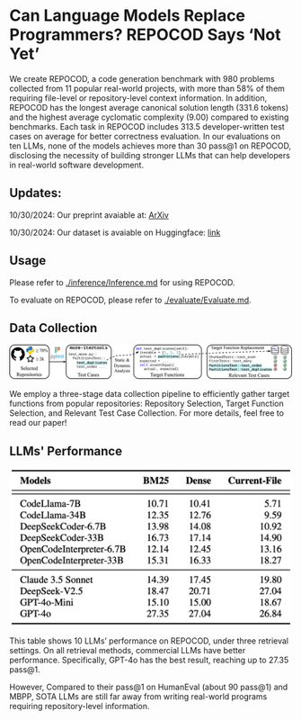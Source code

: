 # Can Language Models Replace Programmers? REPOCOD Says ‘Not Yet’

We create REPOCOD, a code generation benchmark with 980 problems collected from 11 popular real-world projects, with more than 58% of them requiring file-level or repository-level context information. In addition, REPOCOD has the longest average canonical solution length (331.6 tokens) and the highest average cyclomatic complexity (9.00) compared to existing benchmarks. Each task in REPOCOD includes 313.5 developer-written test cases on average for better correctness evaluation. In our evaluations on ten LLMs, none of the models achieves more than 30 pass@1 on REPOCOD, disclosing the necessity of building stronger LLMs that can help developers in real-world software development.

## Updates:
10/30/2024: Our preprint avaiable at: [ArXiv](https://arxiv.org/abs/2410.21647v1)

10/30/2024: Our dataset is avaiable on Huggingface: [link](https://huggingface.co/datasets/lt-asset/REPOCOD)

## Usage

Please refer to [./inference/Inference.md](./inference/Inference.md) for using REPOCOD.

To evaluate on REPOCOD, please refer to [./evaluate/Evaluate.md](./evaluate/Evaluate.md).

## Data Collection
![Overview of REPOCOD's data collection process](./resources/overview_repocod.png)

We employ a three-stage data collection pipeline to efficiently gather target functions from popular repositories: Repository Selection, Target Function Selection, and Relevant Test Case Collection. For more details, feel free to read our paper!

## LLMs' Performance
![LLM's performance on REPOCOD](./resources/main_result.png)

This table shows 10 LLMs’ performance on REPOCOD, under three retrieval settings. On all retrieval methods, commercial LLMs have better performance. Specifically, GPT-4o has the best result, reaching up to 27.35 pass@1. 

However,  Compared
to their pass@1 on HumanEval (about 90 pass@1) and MBPP, SOTA LLMs are still far
away from writing real-world programs requiring repository-level information.
